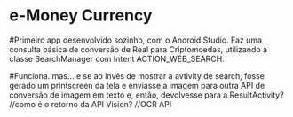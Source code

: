 # e-Money Currency
#Primeiro app desenvolvido sozinho, com o Android Studio. Faz uma consulta básica de conversão de Real para Criptomoedas, utilizando a classe SearchManager com Intent ACTION_WEB_SEARCH.

#Funciona. mas... e se ao invés de mostrar a avtivity de search, fosse gerado um printscreen da tela e enviasse a imagem para outra API de conversão de imagem em texto e, então, devolvesse para a ResultActivity? //como é o retorno da API Vision? //OCR API

